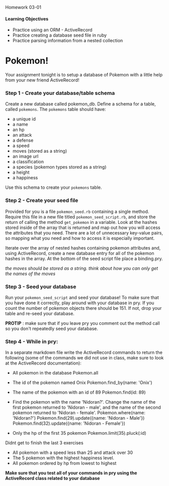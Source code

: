 Homework 03-01

#### Learning Objectives

- Practice using an ORM - ActiveRecord
- Practice creating a database seed file in ruby
- Practice parsing information from a nested collection

# Pokemon!
Your assignment tonight is to setup a database of Pokemon with a little help from your new friend ActiveRecord!

### Step 1 - Create your database/table schema
Create a new database called pokemon_db. Define a schema for a table, called `pokemons`. The `pokemons` table should have:
- a unique id
- a name
- an hp
- an attack
- a defense
- a speed
- moves (stored as a string)
- an image url
- a classification
- a species (pokemon types stored as a string)
- a height
- a happiness

Use this schema to create your `pokemons` table.

### Step 2 - Create your seed file
Provided for you is a file `pokemon_seed.rb` containing a single method. Require this file in a new file titled `pokemon_seed_script.rb`, and store the return of calling the method `get_pokemon` in a variable. Look at the hashes stored inside of the array that is returned and map out how you will access the attributes that you need. There are a lot of unnecessary key-value pairs, so mapping what you need and how to access it is especially important.

Iterate over the array of nested hashes containing pokemon attributes and, using ActiveRecord, create a new database entry for all of the pokemon hashes in the array. At the bottom of the seed script file place a binding.pry.

_the moves should be stored as a string. think about how you can only get the names of the moves_

### Step 3 - Seed your database

Run your `pokemon_seed_script` and seed your database! To make sure that you have done it correctly, play around with your database in pry. If you count the number of pokemon objects there should be 151. If not, drop your table and re-seed your database.

__PROTIP__ : make sure that if you leave pry you comment out the method call so you don't repeatedly seed your database.

### Step 4 - While in pry:
In a separate markdown file write the ActiveRecord commands to return the following (some of the commands we did not use in class, make sure to look at the ActiveRecord documentation):
- All pokemon in the database
Pokemon.all

- The id of the pokemon named Onix
Pokemon.find_by(name: 'Onix')

- The name of the pokemon with an id of 89
Pokemon.find(id: 89)

- Find the pokemon with the name 'Nidoran?'. Change the name of the first pokemon returned to 'Nidoran - male', and the name of the second pokemon returned to 'Nidoran - female'.
Pokemon.where(name: 'Nidoran?')
Pokemon.find(29).update({name: 'Nidoran - Male'})
Pokemon.find(32).update({name: 'Nidoran - Female'})

- Only the hp of the first 35 pokemon
Pokemon.limit(35).pluck(:id)

Didnt get to finish the last 3 exercises

- All pokemon with a speed less than 25 and attack over 30
- The 5 pokemon with the highest happiness level.
- All pokemon ordered by hp from lowest to highest

__Make sure that you test all of your commands in pry using the ActiveRecord class related to your database__
